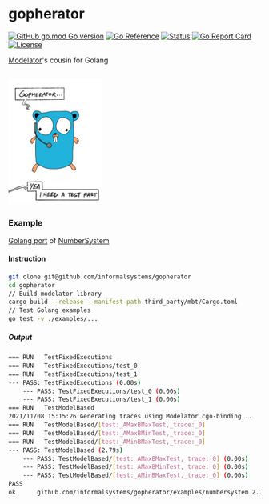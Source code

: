 # gopherator
[![GitHub go.mod Go version](https://img.shields.io/github/go-mod/go-version/informalsystems/gopherator.svg)](https://github.com/informalsystems/gopherator)
[![Go Reference](https://pkg.go.dev/badge/github.com/informalsystems/gopherator.svg)](https://pkg.go.dev/github.com/informalsystems/gopherator)
[![Status](https://github.com/informalsystems/gopherator/actions/workflows/ci.yml/badge.svg)](https://github.com/informalsystems/gopherator/actions/workflows/ci.yml)
[![Go Report Card](https://goreportcard.com/badge/github.com/informalsystems/gopherator)](https://goreportcard.com/report/github.com/informalsystems/gopherator)
[![License](https://img.shields.io/github/license/informalsystems/gopherator)](https://github.com/informalsystems/gopherator/blob/main/LICENSE)

[Modelator](https://github.com/informalsystems/modelator)'s cousin for Golang

[<img alt="Gopherator" src="https://github.com/informalsystems/gopherator/blob/main/assets/images/matrix_gopherator.png?raw=true" height="250">](https://youtu.be/wW1ar7onzuc)
---
### Example
[Golang port](https://github.com/informalsystems/gopherator/tree/main/examples/numbersystem) of [NumberSystem](https://github.com/informalsystems/modelator/blob/main/modelator/tests/integration/resource/numbers.rs)

#### Instruction
```sh
git clone git@github.com/informalsystems/gopherator
cd gopherator
// Build modelator library
cargo build --release --manifest-path third_party/mbt/Cargo.toml
// Test Golang examples
go test -v ./examples/...
```

##### Output
```sh
=== RUN   TestFixedExecutions
=== RUN   TestFixedExecutions/test_0
=== RUN   TestFixedExecutions/test_1
--- PASS: TestFixedExecutions (0.00s)
    --- PASS: TestFixedExecutions/test_0 (0.00s)
    --- PASS: TestFixedExecutions/test_1 (0.00s)
=== RUN   TestModelBased
2021/11/08 15:15:26 Generating traces using Modelator cgo-binding...
=== RUN   TestModelBased/[test:_AMaxBMaxTest,_trace:_0]
=== RUN   TestModelBased/[test:_AMaxBMinTest,_trace:_0]
=== RUN   TestModelBased/[test:_AMinBMaxTest,_trace:_0]
--- PASS: TestModelBased (2.79s)
    --- PASS: TestModelBased/[test:_AMaxBMaxTest,_trace:_0] (0.00s)
    --- PASS: TestModelBased/[test:_AMaxBMinTest,_trace:_0] (0.00s)
    --- PASS: TestModelBased/[test:_AMinBMaxTest,_trace:_0] (0.00s)
PASS
ok  	github.com/informalsystems/gopherator/examples/numbersystem	2.792s
```
